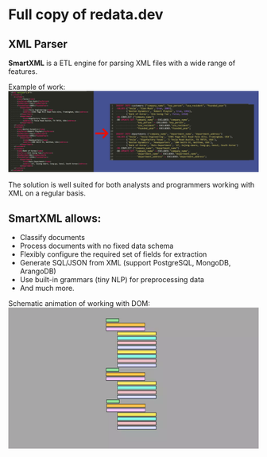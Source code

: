 # Full copy of redata.dev

## XML Parser

**SmartXML** is a ETL engine for parsing XML files with a wide range of features.

Example of work:
![](/smartxml/assets/images/xml2sql.png) 

The solution is well suited for both analysts and programmers working with XML on a regular basis.

## SmartXML allows:

*   Classify documents
*   Process documents with no fixed data schema
*   Flexibly configure the required set of fields for extraction
*   Generate SQL/JSON from XML (support PostgreSQL, MongoDB, ArangoDB)
*   Use built-in grammars (tiny NLP) for preprocessing data
*   And much more.

Schematic animation of working with DOM:
![](/smartxml/assets/images/main-animation.webp) 
